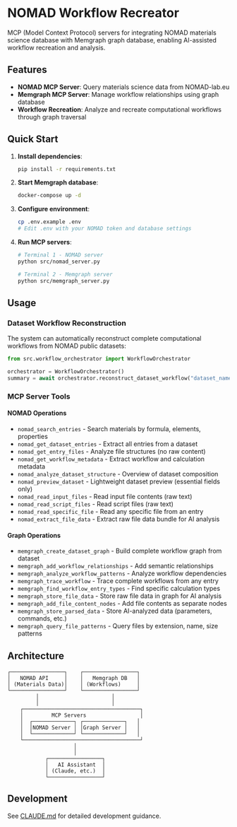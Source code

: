 # NOMAD Workflow Recreator

MCP (Model Context Protocol) servers for integrating NOMAD materials science database with Memgraph graph database, enabling AI-assisted workflow recreation and analysis.

## Features

- **NOMAD MCP Server**: Query materials science data from NOMAD-lab.eu
- **Memgraph MCP Server**: Manage workflow relationships using graph database
- **Workflow Recreation**: Analyze and recreate computational workflows through graph traversal

## Quick Start

1. **Install dependencies**:
   ```bash
   pip install -r requirements.txt
   ```

2. **Start Memgraph database**:
   ```bash
   docker-compose up -d
   ```

3. **Configure environment**:
   ```bash
   cp .env.example .env
   # Edit .env with your NOMAD token and database settings
   ```

4. **Run MCP servers**:
   ```bash
   # Terminal 1 - NOMAD server
   python src/nomad_server.py
   
   # Terminal 2 - Memgraph server
   python src/memgraph_server.py
   ```

## Usage

### Dataset Workflow Reconstruction

The system can automatically reconstruct complete computational workflows from NOMAD public datasets:

```python
from src.workflow_orchestrator import WorkflowOrchestrator

orchestrator = WorkflowOrchestrator()
summary = await orchestrator.reconstruct_dataset_workflow("dataset_name", "upload_name")
```

### MCP Server Tools

#### NOMAD Operations
- `nomad_search_entries` - Search materials by formula, elements, properties
- `nomad_get_dataset_entries` - Extract all entries from a dataset
- `nomad_get_entry_files` - Analyze file structures (no raw content)
- `nomad_get_workflow_metadata` - Extract workflow and calculation metadata
- `nomad_analyze_dataset_structure` - Overview of dataset composition
- `nomad_preview_dataset` - Lightweight dataset preview (essential fields only)
- `nomad_read_input_files` - Read input file contents (raw text)
- `nomad_read_script_files` - Read script files (raw text)
- `nomad_read_specific_file` - Read any specific file from an entry
- `nomad_extract_file_data` - Extract raw file data bundle for AI analysis

#### Graph Operations  
- `memgraph_create_dataset_graph` - Build complete workflow graph from dataset
- `memgraph_add_workflow_relationships` - Add semantic relationships
- `memgraph_analyze_workflow_patterns` - Analyze workflow dependencies
- `memgraph_trace_workflow` - Trace complete workflows from any entry
- `memgraph_find_workflow_entry_types` - Find specific calculation types
- `memgraph_store_file_data` - Store raw file data in graph for AI analysis
- `memgraph_add_file_content_nodes` - Add file contents as separate nodes
- `memgraph_store_parsed_data` - Store AI-analyzed data (parameters, commands, etc.)
- `memgraph_query_file_patterns` - Query files by extension, name, size patterns

## Architecture

```
┌─────────────────┐    ┌─────────────────┐
│   NOMAD API     │    │   Memgraph DB   │
│ (Materials Data)│    │ (Workflows)     │
└─────────────────┘    └─────────────────┘
         │                       │
         │                       │
    ┌─────────────────────────────────────┐
    │         MCP Servers                 │
    │  ┌─────────────┐ ┌─────────────┐   │
    │  │NOMAD Server │ │Graph Server │   │
    │  └─────────────┘ └─────────────┘   │
    └─────────────────────────────────────┘
                     │
                     │
            ┌─────────────────┐
            │   AI Assistant  │
            │ (Claude, etc.)  │
            └─────────────────┘
```

## Development

See [CLAUDE.md](CLAUDE.md) for detailed development guidance.